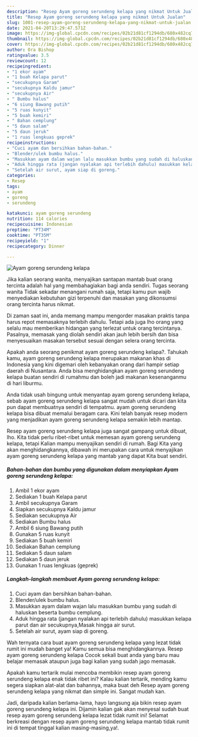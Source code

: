 ```yaml
---
description: "Resep Ayam goreng serundeng kelapa yang nikmat Untuk Jualan"
title: "Resep Ayam goreng serundeng kelapa yang nikmat Untuk Jualan"
slug: 1001-resep-ayam-goreng-serundeng-kelapa-yang-nikmat-untuk-jualan
date: 2021-04-20T13:29:47.571Z
image: https://img-global.cpcdn.com/recipes/02b21d81cf1294db/680x482cq70/ayam-goreng-serundeng-kelapa-foto-resep-utama.jpg
thumbnail: https://img-global.cpcdn.com/recipes/02b21d81cf1294db/680x482cq70/ayam-goreng-serundeng-kelapa-foto-resep-utama.jpg
cover: https://img-global.cpcdn.com/recipes/02b21d81cf1294db/680x482cq70/ayam-goreng-serundeng-kelapa-foto-resep-utama.jpg
author: Ora Bishop
ratingvalue: 3.5
reviewcount: 12
recipeingredient:
- "1 ekor ayam"
- "1 buah Kelapa parut"
- "secukupnya Garam"
- "secukupnya Kaldu jamur"
- "secukupnya Air"
- " Bumbu halus"
- "6 siung Bawang putih"
- "5 ruas kunyit"
- "5 buah kemiri"
- " Bahan cemplung"
- "5 daun salam"
- "5 daun jeruk"
- "1 ruas lengkuas geprek"
recipeinstructions:
- "Cuci ayam dan bersihkan bahan-bahan."
- "Blender/ulek bumbu halus."
- "Masukkan ayam dalam wajan lalu masukkan bumbu yang sudah di haluskan beserta bumbu cemplung."
- "Aduk hingga rata (jangan nyalakan api terlebih dahulu) masukkan kelapa parut dan air secukupnya,Masak hingga air surut."
- "Setelah air surut, ayam siap di goreng."
categories:
- Resep
tags:
- ayam
- goreng
- serundeng

katakunci: ayam goreng serundeng 
nutrition: 114 calories
recipecuisine: Indonesian
preptime: "PT34M"
cooktime: "PT35M"
recipeyield: "1"
recipecategory: Dinner

---
```



![Ayam goreng serundeng kelapa](https://img-global.cpcdn.com/recipes/02b21d81cf1294db/680x482cq70/ayam-goreng-serundeng-kelapa-foto-resep-utama.jpg)

Jika kalian seorang wanita, menyajikan santapan mantab buat orang tercinta adalah hal yang membahagiakan bagi anda sendiri. Tugas seorang  wanita Tidak sekadar menangani rumah saja, tetapi kamu pun wajib menyediakan kebutuhan gizi terpenuhi dan masakan yang dikonsumsi orang tercinta harus nikmat.

Di zaman  saat ini, anda memang mampu mengorder masakan praktis tanpa harus repot memasaknya terlebih dahulu. Tetapi ada juga lho orang yang selalu mau memberikan hidangan yang terlezat untuk orang tercintanya. Pasalnya, memasak yang diolah sendiri akan jauh lebih bersih dan bisa menyesuaikan masakan tersebut sesuai dengan selera orang tercinta. 



Apakah anda seorang penikmat ayam goreng serundeng kelapa?. Tahukah kamu, ayam goreng serundeng kelapa merupakan makanan khas di Indonesia yang kini digemari oleh kebanyakan orang dari hampir setiap daerah di Nusantara. Anda bisa menghidangkan ayam goreng serundeng kelapa buatan sendiri di rumahmu dan boleh jadi makanan kesenanganmu di hari liburmu.

Anda tidak usah bingung untuk menyantap ayam goreng serundeng kelapa, sebab ayam goreng serundeng kelapa sangat mudah untuk dicari dan kita pun dapat membuatnya sendiri di tempatmu. ayam goreng serundeng kelapa bisa dibuat memalui beragam cara. Kini telah banyak resep modern yang menjadikan ayam goreng serundeng kelapa semakin lebih mantap.

Resep ayam goreng serundeng kelapa juga sangat gampang untuk dibuat, lho. Kita tidak perlu ribet-ribet untuk memesan ayam goreng serundeng kelapa, tetapi Kalian mampu menyajikan sendiri di rumah. Bagi Kita yang akan menghidangkannya, dibawah ini merupakan cara untuk menyajikan ayam goreng serundeng kelapa yang mantab yang dapat Kita buat sendiri.

<!--inarticleads1-->

##### Bahan-bahan dan bumbu yang digunakan dalam menyiapkan Ayam goreng serundeng kelapa:

1. Ambil 1 ekor ayam
1. Sediakan 1 buah Kelapa parut
1. Ambil secukupnya Garam
1. Siapkan secukupnya Kaldu jamur
1. Sediakan secukupnya Air
1. Sediakan  Bumbu halus
1. Ambil 6 siung Bawang putih
1. Gunakan 5 ruas kunyit
1. Sediakan 5 buah kemiri
1. Sediakan  Bahan cemplung
1. Sediakan 5 daun salam
1. Sediakan 5 daun jeruk
1. Gunakan 1 ruas lengkuas (geprek)




<!--inarticleads2-->

##### Langkah-langkah membuat Ayam goreng serundeng kelapa:

1. Cuci ayam dan bersihkan bahan-bahan.
1. Blender/ulek bumbu halus.
1. Masukkan ayam dalam wajan lalu masukkan bumbu yang sudah di haluskan beserta bumbu cemplung.
1. Aduk hingga rata (jangan nyalakan api terlebih dahulu) masukkan kelapa parut dan air secukupnya,Masak hingga air surut.
1. Setelah air surut, ayam siap di goreng.




Wah ternyata cara buat ayam goreng serundeng kelapa yang lezat tidak rumit ini mudah banget ya! Kamu semua bisa menghidangkannya. Resep ayam goreng serundeng kelapa Cocok sekali buat anda yang baru mau belajar memasak ataupun juga bagi kalian yang sudah jago memasak.

Apakah kamu tertarik mulai mencoba membikin resep ayam goreng serundeng kelapa enak tidak ribet ini? Kalau kalian tertarik, mending kamu segera siapkan alat-alat dan bahannya, maka buat deh Resep ayam goreng serundeng kelapa yang nikmat dan simple ini. Sangat mudah kan. 

Jadi, daripada kalian berlama-lama, hayo langsung aja bikin resep ayam goreng serundeng kelapa ini. Dijamin kalian gak akan menyesal sudah buat resep ayam goreng serundeng kelapa lezat tidak rumit ini! Selamat berkreasi dengan resep ayam goreng serundeng kelapa mantab tidak rumit ini di tempat tinggal kalian masing-masing,ya!.

